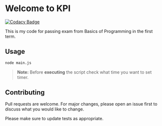 # Welcome to KPI
[![Codacy Badge](https://api.codacy.com/project/badge/Grade/f2c29b96a88e4453a7c5ac9a8a39a9da)](https://www.codacy.com/manual/mezgoodle/exam_first_term?utm_source=github.com&amp;utm_medium=referral&amp;utm_content=mezgoodle/exam_first_term&amp;utm_campaign=Badge_Grade)

This is my code for passing exam from Basics of Programming in the first term.

## Usage

```bash
node main.js
```
> **Note:** Before **executing** the script check what time you want to set timer.

## Contributing
Pull requests are welcome. For major changes, please open an issue first to discuss what you would like to change.

Please make sure to update tests as appropriate.
